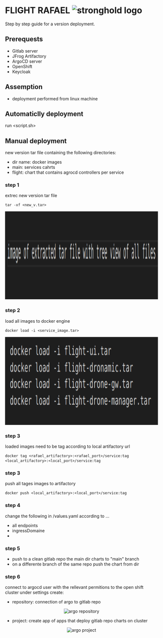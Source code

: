 # FLIGHT RAFAEL ![stronghold logo](https://www.google.com/imgres?imgurl=https%3A%2F%2Fyt3.googleusercontent.com%2Fytc%2FAL5GRJWxS5_ptaV_gozpraeHg4TnexR6H7PQTVAXktjtoQ%3Ds900-c-k-c0x00ffffff-no-rj&imgrefurl=https%3A%2F%2Fwww.youtube.com%2Fchannel%2FUC3D8NEM0cZQixoBfUIijHpQ&tbnid=2Q7sXHclVyEUVM&vet=12ahUKEwiY9eXYiM39AhUPlycCHSBzBhQQMygLegUIARCgAQ..i&docid=x_dfoBaKdUH6nM&w=900&h=900&q=rafael%20israel&hl=en&ved=2ahUKEwiY9eXYiM39AhUPlycCHSBzBhQQMygLegUIARCgAQ)

Step by step guide for a version deployment.

## Prerequests

* Gitlab server
* JFrog Artifactory
* ArgoCD server 
* OpenShift
* Keycloak

## Assemption

* deployment performed from linux machine

## Automaticlly deployment
run <script.sh>

## Manual deployment

new version tar file  containing the following directories:
* dir name: docker images
* main: services cahrts 
* flight: chart that contains agrocd controllers per service 

### step 1

extrec new version tar file

```
tar -xf <new_v.tar>
```
<p>
<img src="https://github.com/doronamsalem/docs/blob/main/png/tar_example.png" alt="Extracted file example"
  width="686" height="289">
</p>
   
### step 2 

load all images to docker engine

```
docker load -i <service_image.tar>
```
<p align="center">
<img src="https://github.com/doronamsalem/docs/blob/main/png/docker_load.png" alt="docker load for all images together"
  width="686" height="289">
</p>

### step 3

loaded images need to be tag according to local artifactory url

```
docker tag <rafael_artifactory>:<rafael_port>/service:tag  <local_artifactory>:<local_port>/service:tag
```

### step 3

push all tages images to artifactory

```
docker push <local_artifactory>:<local_port>/service:tag
```

### step 4

change the following in <flight>/values.yaml according to ...
* all endpoints
* ingressDomaine
* 

### step 5

* push to a clean gitlab repo the main dir charts to "main" branch
* on a differente branch of the same repo push the chart from <flight> dir 

### step 6

connect to argocd user with the rellevant permitions to the open shift cluster
under settings create:

* repository: connection of argo to gitlab repo 

<p align="center">
<img src="~/Pictures/argo-repository.png" alt="argo repository"
  width="686" height="289">
</p>

* project: create app of apps that deploy gitlab repo charts on cluster

<p align="center">
<img src="~/Pictures/argo-project.png" alt="argo project"
  width="686" height="289">
</p>
